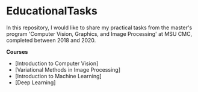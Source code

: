# EducationalTasks
In this repository, I would like to share my practical tasks from the master's program 'Computer Vision, Graphics, and Image Processing' at MSU CMC, completed between 2018 and 2020.

**Courses**
- [Introduction to Computer Vision]
- [Variational Methods in Image Processing]
- [Introduction to Machine Learning]
- [Deep Learning]
